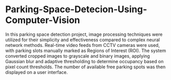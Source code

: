 # Parking-Space-Detecion-Using-Computer-Vision
In this parking space detection project, image processing techniques were utilized for their simplicity and effectiveness compared to complex neural network methods. Real-time video feeds from CCTV cameras were used, with parking slots manually marked as Regions of Interest (ROI). The system converted cropped images to grayscale and binary images, applying Gaussian blur and adaptive thresholding to determine occupancy based on pixel count thresholds. The number of available free parking spots was then displayed on a user interface.
